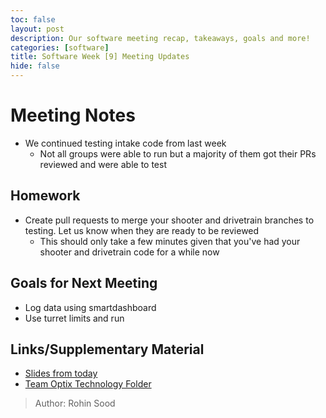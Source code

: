 ```yaml
---
toc: false
layout: post
description: Our software meeting recap, takeaways, goals and more!
categories: [software] 
title: Software Week [9] Meeting Updates
hide: false
---
```


# Meeting Notes
 - We continued testing intake code from last week
   - Not all groups were able to run but a majority of them got their PRs reviewed and were able to test

## Homework
 - Create pull requests to merge your shooter and drivetrain branches to testing. Let us know when they are ready to be reviewed
   - This should only take a few minutes given that you've had your shooter and drivetrain code for a while now 

## Goals for Next Meeting
 - Log data using smartdashboard
 - Use turret limits and run

## Links/Supplementary Material
 - [Slides from today](https://docs.google.com/presentation/d/1lI-jCte5HDTh1GEO_yKlwXiC_puhEgDJFoXHsL3sAzI/edit?usp=sharing)
 - [Team Optix Technology Folder](https://drive.google.com/drive/folders/1D4VNl_CzpGJff69jR2onBDxhrS-d7Ol8?usp=sharing)

> Author: Rohin Sood
